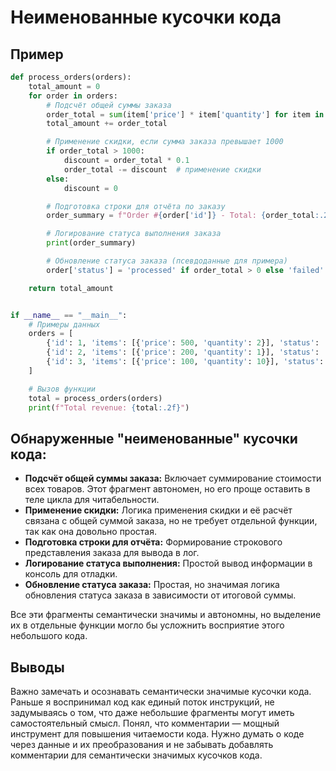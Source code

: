 # Неименованные кусочки кода

## Пример

```python
def process_orders(orders):
    total_amount = 0
    for order in orders:
        # Подсчёт общей суммы заказа
        order_total = sum(item['price'] * item['quantity'] for item in order['items'])
        total_amount += order_total

        # Применение скидки, если сумма заказа превышает 1000
        if order_total > 1000:
            discount = order_total * 0.1
            order_total -= discount  # применение скидки
        else:
            discount = 0

        # Подготовка строки для отчёта по заказу
        order_summary = f"Order #{order['id']} - Total: {order_total:.2f}, Discount: {discount:.2f}"

        # Логирование статуса выполнения заказа
        print(order_summary)

        # Обновление статуса заказа (псевдоданные для примера)
        order['status'] = 'processed' if order_total > 0 else 'failed'

    return total_amount


if __name__ == "__main__":
    # Примеры данных
    orders = [
        {'id': 1, 'items': [{'price': 500, 'quantity': 2}], 'status': 'pending'},
        {'id': 2, 'items': [{'price': 200, 'quantity': 1}], 'status': 'pending'},
        {'id': 3, 'items': [{'price': 100, 'quantity': 10}], 'status': 'pending'}
    ]

    # Вызов функции
    total = process_orders(orders)
    print(f"Total revenue: {total:.2f}")
```

## Обнаруженные "неименованные" кусочки кода:
- **Подсчёт общей суммы заказа:** Включает суммирование стоимости всех товаров. Этот фрагмент автономен, но его проще оставить в теле цикла для читабельности.
- **Применение скидки:** Логика применения скидки и её расчёт связана с общей суммой заказа, но не требует отдельной функции, так как она довольно простая.
- **Подготовка строки для отчёта:** Формирование строкового представления заказа для вывода в лог.
- **Логирование статуса выполнения:** Простой вывод информации в консоль для отладки.
- **Обновление статуса заказа:** Простая, но значимая логика обновления статуса заказа в зависимости от итоговой суммы.

Все эти фрагменты семантически значимы и автономны, но выделение их в отдельные функции могло бы усложнить восприятие этого небольшого кода.


## Выводы

Важно замечать и осознавать семантически значимые кусочки кода. Раньше я воспринимал код как единый поток инструкций, не задумываясь о том, что даже небольшие фрагменты могут иметь самостоятельный смысл. Понял, что комментарии — мощный инструмент для повышения читаемости кода. Нужно думать о коде через данные и их преобразования и не забывать добавлять комментарии для семантически значимых кусочков кода.